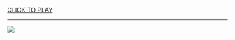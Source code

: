 
<a href="https://premium76.site?title=shell_shockers_unblocked_games&ref=13M">CLICK TO PLAY</a></h3>
<hr>

<a href="https://premium76.site?title=shell_shockers_unblocked_games&ref=13M"><img src="https://clearcache.store/games.png"></a>


